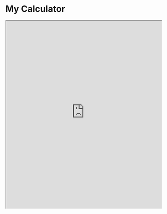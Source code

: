# My Calculator

<svg fill="none" viewBox="0 0 500 600" width="500" height="600" xmlns="http://www.w3.org/2000/svg">
  <foreignObject width="100%" height="100%">
    <iframe style="width: 500px; height: 600px;" src="https://eduardovazquezitb.github.io/Minesweeper"/>
  </foreignObject>
</svg>